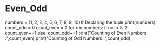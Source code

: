 # Even_Odd
numbers = (1, 2, 3, 4, 5, 6, 7, 8, 9, 10) # Declaring the tuple
print(numbers)
count_odd = 0
count_even = 0
for x in numbers:
        if not x % 2:
    	     count_even+=1
        else:
    	     count_odd+=1
print("Counting of Even Numbers :",count_even)
print("Counting of Odd Numbers :",count_odd)
